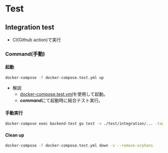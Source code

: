 # Test

## Integration test

- CI(Github action)で実行

### Command(手動)

#### 起動

```bash
docker-compose -f docker-compose.test.yml up
```

- 解説
    - [docker-compose.test.yml](../../docker-compose.test.yml)を使用して起動。
    - ***command***にて起動時に結合テスト実行。

#### 手動実行

```bash
docker-compose exec backend-test go test -v ./test/integration/... -tags=integration
```

#### Clean up

```bash
docker-compose -f docker-compose.test.yml down -v --remove-orphans
```
